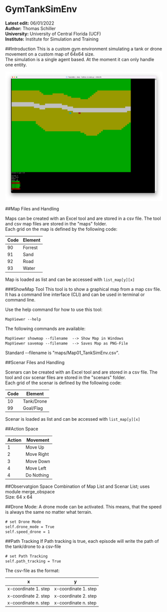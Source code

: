 # GymTankSimEnv
**Latest edit:** 06/01/2022<br>
**Author:** Thomas Schiller<br>
**University:** University of Central Florida (UCF)<br>
**Institute:** Institute for Simulation and Training<br>

##Introduction
This is a custom gym environment simulating a tank or drone movement on a custom map of 64x64 size.<br>
The simulation is a single agent based. At the moment it can only handle one entity.

![](img/gymtankenv_screenshot.png)

##Map Files and Handling

Maps can be created with an Excel tool and are stored in a csv file. The tool and csv map files are stored in the "maps" folder.<br>
Each grid on the map is defined by the following code:

|Code   |Element    |
|-------|-----------|
|90     |Forrest    |
|91     |Sand       |
|92     |Road       |
|93     |Water      |

Map is loaded as list and can be accessed with `list_map[y][x]`

###ShowMap Tool
This tool is to show a graphical map from a map csv file. It has a command line interface (CLI) and can be used in terminal or command line.<br>

Use the help command for how to use this tool:

	MapViewer --help
	
   The following commands are available:
    
	MapViewer showmap --filename  --> Show Map in Windows
	MapViewer savemap --filename  --> Saves Map as PNG-File

Standard --filename is "maps/Map01_TankSimEnv.csv".
    
##Scenar Files and Handling

Scenars can be created with an Excel tool and are stored in a csv file. The tool and csv scenar files are stored in the "scenars" folder.<br>
Each grid of the scenar is defined by the following code:

|Code   |Element    |
|-------|-----------|
|10     |Tank/Drone |
|99     |Goal/Flag  |

Scenar is loaded as list and can be accessed with `list_map[y][x]`
    
##Action Space

|Action|Movement   |
|------|-----------|
|1     |Move Up    |
|2     |Move Right |
|3     |Move Down  |
|4     |Move Left  |
|4     |Do Nothing |
    
##Observatgion Space
Combination of Map List and Scenar List; uses module merge_obspace<br>
Size: 64 x 64

##Drone Mode:
A drone mode can be activated. This means, that the speed is always the same no matter what terrain.

	# set Drone Mode
	self.drone_mode = True
	self.speed_drone = 1

##Path Tracking
If Path tracking is true, each episode will write the path of the tank/drone to a csv-file<br>

    # set Path Tracking
    self.path_tracking = True

The csv-file as the format:

|x    |y         |
|---------------------|---------------------|
|x-coordinate 1. step |x-coordinate 1. step |
|x-coordinate 2. step |x-coordinate 2. step |
|x-coordinate n. step |x-coordinate n. step |
    
    
